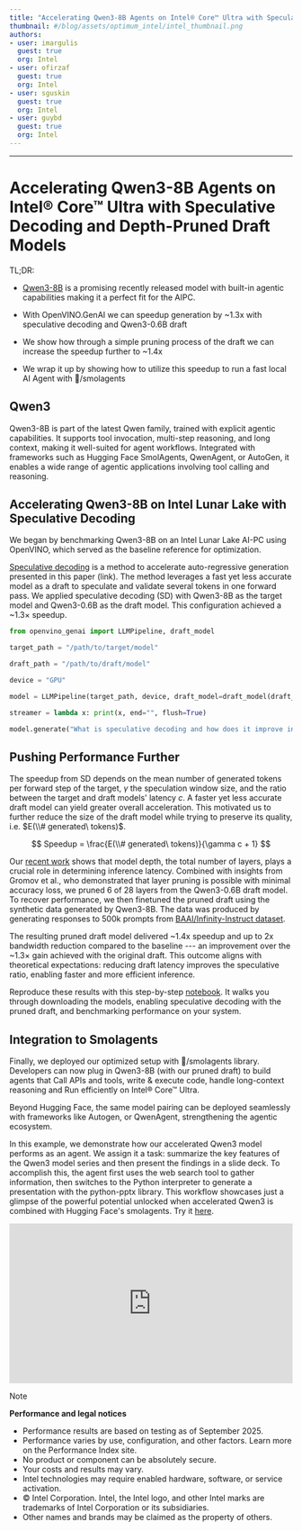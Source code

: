 ```yaml
---
title: "Accelerating Qwen3-8B Agents on Intel® Core™ Ultra with Speculative Decoding and Depth-Pruned Draft Models" 
thumbnail: #/blog/assets/optimum_intel/intel_thumbnail.png
authors:
- user: imargulis
  guest: true
  org: Intel
- user: ofirzaf
  guest: true
  org: Intel  
- user: sguskin
  guest: true
  org: Intel  
- user: guybd
  guest: true
  org: Intel
---
```

****

# Accelerating Qwen3-8B Agents on Intel® Core™ Ultra with Speculative Decoding and Depth-Pruned Draft Models

TL;DR:

-   [Qwen3-8B](https://qwenlm.github.io/blog/qwen3/) is a promising recently released model with built-in
    agentic capabilities making it a perfect fit for the AIPC.

-   With OpenVINO.GenAI we can speedup generation by \~1.3x with
    speculative decoding and Qwen3-0.6B draft

-   We show how through a simple pruning process of the draft we can
    increase the speedup further to \~1.4x

-   We wrap it up by showing how to utilize this speedup to run a fast
    local AI Agent with 🤗/smolagents

## Qwen3
Qwen3-8B is part of the latest Qwen family, trained with explicit agentic capabilities. It supports tool invocation, multi-step reasoning, and long context, making it well-suited for agent workflows. Integrated with frameworks such as Hugging Face SmolAgents, QwenAgent, or AutoGen, it enables a wide range of agentic applications involving tool calling and reasoning.

## Accelerating Qwen3-8B on Intel Lunar Lake with Speculative Decoding

We began by benchmarking Qwen3-8B on an Intel Lunar Lake AI-PC using OpenVINO, which served as the baseline reference for
optimization.

[Speculative decoding](https://arxiv.org/abs/2211.17192) is a method to accelerate auto-regressive generation presented in this paper (link).
The method leverages a fast yet less accurate model as a draft to speculate and validate several tokens in one forward pass. We applied speculative decoding (SD) with Qwen3-8B as the target model and Qwen3-0.6B as the draft model. This configuration achieved a \~1.3× speedup.

```python
from openvino_genai import LLMPipeline, draft_model

target_path = "/path/to/target/model"

draft_path = "/path/to/draft/model"

device = "GPU"

model = LLMPipeline(target_path, device, draft_model=draft_model(draft_path, device))

streamer = lambda x: print(x, end="", flush=True)

model.generate("What is speculative decoding and how does it improve inference speed?", max_new_tokens=100, reamer=streamer)
```

## Pushing Performance Further

The speedup from SD depends on the mean number of generated tokens per forward step of the target, $\gamma$ the speculation window size, and the ratio between the target and draft models' latency $c$. A faster yet less accurate draft model can yield greater overall acceleration. This motivated us to further reduce the size of the draft model while trying to preserve its quality, i.e. $E(\\# generated\ tokens)$.

$$
Speedup = \frac{E(\\# generated\ tokens)}{\gamma c + 1}
$$

Our [recent work](https://huggingface.co/papers/2411.11055) shows that model depth, the total number of layers, plays a crucial role in determining inference latency. Combined with insights from Gromov et al., who demonstrated that layer pruning is possible with minimal accuracy loss, we pruned 6 of 28 layers from the Qwen3-0.6B draft model.
To recover performance, we then finetuned the pruned draft using the synthetic data generated by Qwen3-8B.
The data was produced by generating responses to 500k prompts from [BAAI/Infinity-Instruct dataset](https://huggingface.co/datasets/BAAI/Infinity-Instruct).

The resulting pruned draft model delivered \~1.4x speedup and up to 2x bandwidth reduction compared to the baseline --- an improvement over the \~1.3× gain achieved with the original draft. This outcome aligns with theoretical expectations: reducing draft latency improves the speculative ratio, enabling faster and more efficient inference.

Reproduce these results with this step-by-step [notebook](https://github.com/guybd/openvino_notebooks/blob/latest/supplementary_materials/notebooks/qwen-3/qwen3.ipynb). It walks you through downloading the models, enabling speculative decoding with the pruned draft, and benchmarking performance on your system.

## Integration to Smolagents

Finally, we deployed our optimized setup with 🤗/smolagents library.
Developers can now plug in Qwen3-8B (with our pruned draft) to build
agents that Call APIs and tools, write & execute code, handle
long-context reasoning and Run efficiently on Intel® Core™ Ultra.

Beyond Hugging Face, the same model pairing can be deployed seamlessly
with frameworks like Autogen, or QwenAgent, strengthening the agentic
ecosystem.

In this example, we demonstrate how our accelerated Qwen3 model performs
as an agent. We assign it a task: summarize the key features of the
Qwen3 model series and then present the findings in a slide deck. To
accomplish this, the agent first uses the web search tool to gather
information, then switches to the Python interpreter to generate a
presentation with the python-pptx library. This workflow showcases just
a glimpse of the powerful potential unlocked when accelerated Qwen3 is
combined with Hugging Face's smolagents. Try it [here](https://github.com/guybd/openvino_notebooks/blob/latest/supplementary_materials/notebooks/qwen-3/smolagents/qwen3_agent.ipynb).

<iframe width="100%" style="aspect-ratio: 16 / 9;"src="https://youtu.be/_ng5jXkN1Qc" title="YouTube video player" frameborder="0" allow="accelerometer; autoplay; clipboard-write; encrypted-media; gyroscope; picture-in-picture" allowfullscreen></iframe>

> [!NOTE]
> **Performance and legal notices**
>
> - Performance results are based on testing as of September 2025.
> - Performance varies by use, configuration, and other factors. Learn more on the Performance Index site.
> - No product or component can be absolutely secure.
> - Your costs and results may vary.
> - Intel technologies may require enabled hardware, software, or service activation.
> - © Intel Corporation. Intel, the Intel logo, and other Intel marks are trademarks of Intel Corporation or its subsidiaries.
> - Other names and brands may be claimed as the property of others.
